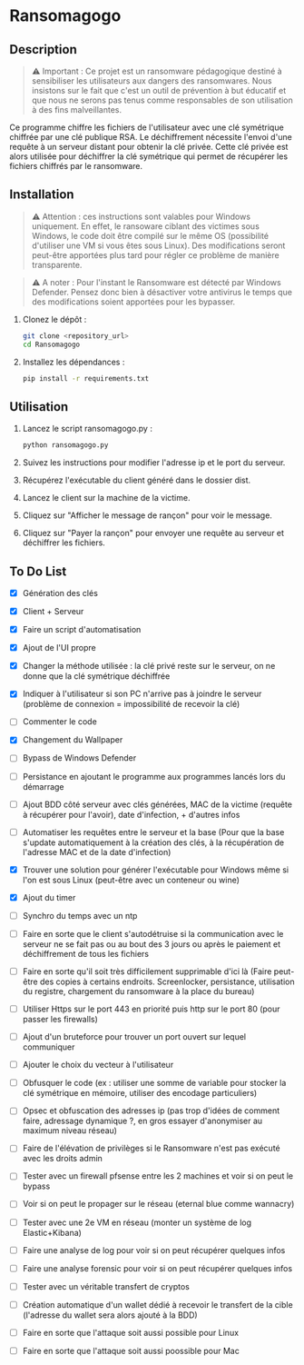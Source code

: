 # Ransomagogo

## Description

> ⚠️ Important : Ce projet est un ransomware pédagogique destiné à sensibiliser les utilisateurs aux dangers des ransomwares. Nous insistons sur le fait que c'est un outil de prévention à but éducatif et que nous ne serons pas tenus comme responsables de son utilisation à des fins malveillantes.

Ce programme chiffre les fichiers de l'utilisateur avec une clé symétrique chiffrée par une clé publique RSA. Le déchiffrement nécessite l'envoi d'une requête à un serveur distant pour obtenir la clé privée. Cette clé privée est alors utilisée pour déchiffrer la clé symétrique qui permet de récupérer les fichiers chiffrés par le ransomware.

## Installation

> ⚠️ Attention : ces instructions sont valables pour Windows uniquement. En effet, le ransoware ciblant des victimes sous Windows, le code doit être compilé sur le même OS (possibilité d'utiliser une VM si vous êtes sous Linux). Des modifications seront peut-être apportées plus tard pour régler ce problème de manière transparente.

> ⚠️ A noter : Pour l'instant le Ransomware est détecté par Windows Defender. Pensez donc bien à désactiver votre antivirus le temps que des modifications soient apportées pour les bypasser.

1. Clonez le dépôt :
   ```bash
   git clone <repository_url>
   cd Ransomagogo

2. Installez les dépendances :
   ```bash
   pip install -r requirements.txt

## Utilisation

1. Lancez le script ransomagogo.py :
   ```bash
   python ransomagogo.py

2. Suivez les instructions pour modifier l'adresse ip et le port du serveur. 

3. Récupérez l'exécutable du client généré dans le dossier dist.

4. Lancez le client sur la machine de la victime.

5. Cliquez sur "Afficher le message de rançon" pour voir le message.

6. Cliquez sur "Payer la rançon" pour envoyer une requête au serveur et déchiffrer les fichiers.

## To Do List

- [x] Génération des clés
- [x] Client + Serveur 
- [x] Faire un script d'automatisation
- [x] Ajout de l'UI propre
- [x] Changer la méthode utilisée : la clé privé reste sur le serveur, on ne donne que la clé symétrique déchiffrée
- [x] Indiquer à l'utilisateur si son PC n'arrive pas à joindre le serveur (problème de connexion = impossibilité de recevoir la clé)
- [ ] Commenter le code
- [x] Changement du Wallpaper
- [ ] Bypass de Windows Defender
- [ ] Persistance en ajoutant le programme aux programmes lancés lors du démarrage
- [ ] Ajout BDD côté serveur avec clés générées, MAC de la victime (requête à récupérer pour l'avoir), date d'infection, + d'autres infos
- [ ] Automatiser les requêtes entre le serveur et la base (Pour que la base s'update automatiquement à la création des clés, à la récupération de l'adresse MAC et de la date d'infection)
- [x] Trouver une solution pour générer l'exécutable pour Windows même si l'on est sous Linux (peut-être avec un conteneur ou wine)
- [x] Ajout du timer
- [ ] Synchro du temps avec un ntp
- [ ] Faire en sorte que le client s'autodétruise si la communication avec le serveur ne se fait pas ou au bout des 3 jours ou après le paiement et déchiffrement de tous les fichiers
- [ ] Faire en sorte qu'il soit très difficilement supprimable d'ici là (Faire peut-être des copies à certains endroits. Screenlocker, persistance, utilisation du registre, chargement du ransomware à la place du bureau)
- [ ] Utiliser Https sur le port 443 en priorité puis http sur le port 80 (pour passer les firewalls)
- [ ] Ajout d'un bruteforce pour trouver un port ouvert sur lequel communiquer
- [ ] Ajouter le choix du vecteur à l'utilisateur
- [ ] Obfusquer le code (ex : utiliser une somme de variable pour stocker la clé symétrique en mémoire, utiliser des encodage particuliers)
- [ ] Opsec et obfuscation des adresses ip (pas trop d'idées de comment faire, adressage dynamique ?, en gros essayer d'anonymiser au maximum niveau réseau)
- [ ] Faire de l'élévation de privilèges si le Ransomware n'est pas exécuté avec les droits admin
- [ ] Tester avec un firewall pfsense entre les 2 machines et voir si on peut le bypass
- [ ] Voir si on peut le propager sur le réseau (eternal blue comme wannacry)
- [ ] Tester avec une 2e VM en réseau (monter un système de log Elastic+Kibana)
- [ ] Faire une analyse de log pour voir si on peut récupérer quelques infos
- [ ] Faire une analyse forensic pour voir si on peut récupérer quelques infos
- [ ] Tester avec un véritable transfert de cryptos
- [ ] Création automatique d'un wallet dédié à recevoir le transfert de la cible (l'adresse du wallet sera alors ajouté à la BDD)
- [ ] Faire en sorte que l'attaque soit aussi possible pour Linux
- [ ] Faire en sorte que l'attaque soit aussi poossible pour Mac


